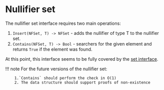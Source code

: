 # Nullifier set

The nullifier set interface requires two main operations:

1. `Insert(NFSet, T) -> NFSet` - adds the nullifier of type T to the nullifier set.
2. `Contains(NFSet, T) -> Bool` - searchers for the given element and returns `True` if the element was found. 

At this point, this interface seems to be fully covered by the [set interface](./set.md).

!!! note
    For the future versions of the nullifier set:

        1.`Contains` should perform the check in O(1)
        2. The data structure should support proofs of non-existence

